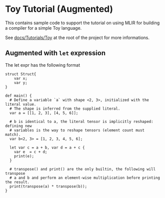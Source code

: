 # Toy Tutorial (Augmented)

This contains sample code to support the tutorial on using MLIR for
building a compiler for a simple Toy language.

See [docs/Tutorials/Toy](../../docs/Tutorials/Toy) at the root of
the project for more informations.

## Augmented with `let` expression


The let expr has the following format
```
struct Struct{
    var x;
    var y;
}

def main() {
  # Define a variable `a` with shape <2, 3>, initialized with the literal value.
  # The shape is inferred from the supplied literal.
  var a = [[1, 2, 3], [4, 5, 6]];

  # b is identical to a, the literal tensor is implicitly reshaped: defining new
  # variables is the way to reshape tensors (element count must match).
  var b<2, 3> = [1, 2, 3, 4, 5, 6];

  let var c = a + b, var d = a + c {
    var e  = c + d;
    print(e);
  }

  # transpose() and print() are the only builtin, the following will transpose
  # a and b and perform an element-wise multiplication before printing the result.
  print(transpose(a) * transpose(b));
}
```

